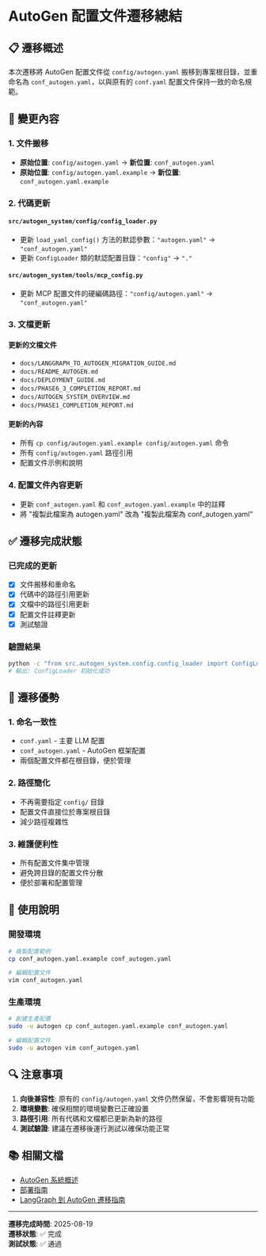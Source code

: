 # AutoGen 配置文件遷移總結

## 📋 遷移概述

本次遷移將 AutoGen 配置文件從 `config/autogen.yaml` 搬移到專案根目錄，並重命名為 `conf_autogen.yaml`，以與原有的 `conf.yaml` 配置文件保持一致的命名規範。

## 🔄 變更內容

### 1. 文件搬移
- **原始位置**: `config/autogen.yaml` → **新位置**: `conf_autogen.yaml`
- **原始位置**: `config/autogen.yaml.example` → **新位置**: `conf_autogen.yaml.example`

### 2. 代碼更新

#### `src/autogen_system/config/config_loader.py`
- 更新 `load_yaml_config()` 方法的默認參數：`"autogen.yaml"` → `"conf_autogen.yaml"`
- 更新 `ConfigLoader` 類的默認配置目錄：`"config"` → `"."`

#### `src/autogen_system/tools/mcp_config.py`
- 更新 MCP 配置文件的硬編碼路徑：`"config/autogen.yaml"` → `"conf_autogen.yaml"`

### 3. 文檔更新

#### 更新的文檔文件
- `docs/LANGGRAPH_TO_AUTOGEN_MIGRATION_GUIDE.md`
- `docs/README_AUTOGEN.md`
- `docs/DEPLOYMENT_GUIDE.md`
- `docs/PHASE6_3_COMPLETION_REPORT.md`
- `docs/AUTOGEN_SYSTEM_OVERVIEW.md`
- `docs/PHASE1_COMPLETION_REPORT.md`

#### 更新的內容
- 所有 `cp config/autogen.yaml.example config/autogen.yaml` 命令
- 所有 `config/autogen.yaml` 路徑引用
- 配置文件示例和說明

### 4. 配置文件內容更新
- 更新 `conf_autogen.yaml` 和 `conf_autogen.yaml.example` 中的註釋
- 將 "複製此檔案為 autogen.yaml" 改為 "複製此檔案為 conf_autogen.yaml"

## ✅ 遷移完成狀態

### 已完成的更新
- [x] 文件搬移和重命名
- [x] 代碼中的路徑引用更新
- [x] 文檔中的路徑引用更新
- [x] 配置文件註釋更新
- [x] 測試驗證

### 驗證結果
```bash
python -c "from src.autogen_system.config.config_loader import ConfigLoader; loader = ConfigLoader(); print('ConfigLoader 初始化成功')"
# 輸出: ConfigLoader 初始化成功
```

## 🎯 遷移優勢

### 1. 命名一致性
- `conf.yaml` - 主要 LLM 配置
- `conf_autogen.yaml` - AutoGen 框架配置
- 兩個配置文件都在根目錄，便於管理

### 2. 路徑簡化
- 不再需要指定 `config/` 目錄
- 配置文件直接位於專案根目錄
- 減少路徑複雜性

### 3. 維護便利性
- 所有配置文件集中管理
- 避免跨目錄的配置文件分散
- 便於部署和配置管理

## 📝 使用說明

### 開發環境
```bash
# 複製配置範例
cp conf_autogen.yaml.example conf_autogen.yaml

# 編輯配置文件
vim conf_autogen.yaml
```

### 生產環境
```bash
# 創建生產配置
sudo -u autogen cp conf_autogen.yaml.example conf_autogen.yaml

# 編輯配置文件
sudo -u autogen vim conf_autogen.yaml
```

## 🔍 注意事項

1. **向後兼容性**: 原有的 `config/autogen.yaml` 文件仍然保留，不會影響現有功能
2. **環境變數**: 確保相關的環境變數已正確設置
3. **路徑引用**: 所有代碼和文檔都已更新為新的路徑
4. **測試驗證**: 建議在遷移後運行測試以確保功能正常

## 📚 相關文檔

- [AutoGen 系統概述](docs/AUTOGEN_SYSTEM_OVERVIEW.md)
- [部署指南](docs/DEPLOYMENT_GUIDE.md)
- [LangGraph 到 AutoGen 遷移指南](docs/LANGGRAPH_TO_AUTOGEN_MIGRATION_GUIDE.md)

---

**遷移完成時間**: 2025-08-19  
**遷移狀態**: ✅ 完成  
**測試狀態**: ✅ 通過
